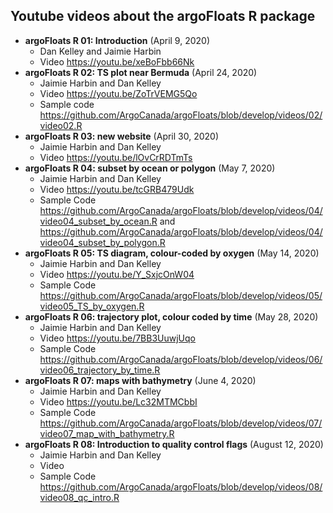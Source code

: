## Youtube videos about the argoFloats R package

* **argoFloats R 01: Introduction** (April 9, 2020)
    - Dan Kelley and Jaimie Harbin
    - Video https://youtu.be/xeBoFbb66Nk
* **argoFloats R 02: TS plot near Bermuda** (April 24, 2020)
    - Jaimie Harbin and Dan Kelley
    - Video https://youtu.be/ZoTrVEMG5Qo
    - Sample code https://github.com/ArgoCanada/argoFloats/blob/develop/videos/02/video02.R
* **argoFloats R 03: new website** (April 30, 2020)
    - Jaimie Harbin and Dan Kelley
    - Video https://youtu.be/lOvCrRDTmTs
* **argoFloats R 04: subset by ocean or polygon** (May 7, 2020)
    - Jaimie Harbin and Dan Kelley
    - Video https://youtu.be/tcGRB479Udk
    - Sample Code https://github.com/ArgoCanada/argoFloats/blob/develop/videos/04/video04_subset_by_ocean.R and https://github.com/ArgoCanada/argoFloats/blob/develop/videos/04/video04_subset_by_polygon.R
* **argoFloats R 05: TS diagram, colour-coded by oxygen** (May 14, 2020)
    - Jaimie Harbin and Dan Kelley
    - Video https://youtu.be/Y_SxjcOnW04
    - Sample Code https://github.com/ArgoCanada/argoFloats/blob/develop/videos/05/video05_TS_by_oxygen.R
* **argoFloats R 06: trajectory plot, colour coded by time** (May 28, 2020)
    - Jaimie Harbin and Dan Kelley
    - Video https://youtu.be/7BB3UuwjUqo
    - Sample Code https://github.com/ArgoCanada/argoFloats/blob/develop/videos/06/video06_trajectory_by_time.R
* **argoFloats R 07: maps with bathymetry** (June 4, 2020)
    - Jaimie Harbin and Dan Kelley
    - Video https://youtu.be/Lc32MTMCbbI
    - Sample Code https://github.com/ArgoCanada/argoFloats/blob/develop/videos/07/video07_map_with_bathymetry.R
* **argoFloats R 08: Introduction to quality control flags** (August 12, 2020)
    - Jaimie Harbin and Dan Kelley
    - Video
    - Sample Code https://github.com/ArgoCanada/argoFloats/blob/develop/videos/08/video08_qc_intro.R
 
